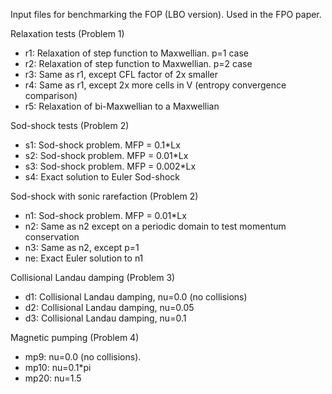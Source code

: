 Input files for benchmarking the FOP (LBO version). Used in the FPO
paper.

Relaxation tests (Problem 1)

- r1: Relaxation of step function to Maxwellian. p=1 case
- r2: Relaxation of step function to Maxwellian. p=2 case
- r3: Same as r1, except CFL factor of 2x smaller
- r4: Same as r1, except 2x more cells in V (entropy convergence comparison)
- r5: Relaxation of bi-Maxwellian to a Maxwellian

Sod-shock tests (Problem 2)

- s1: Sod-shock problem. MFP = 0.1*Lx
- s2: Sod-shock problem. MFP = 0.01*Lx
- s3: Sod-shock problem. MFP = 0.002*Lx
- s4: Exact solution to Euler Sod-shock

Sod-shock with sonic rarefaction (Problem 2)

- n1: Sod-shock problem. MFP = 0.01*Lx
- n2: Same as n2 except on a periodic domain to test momentum conservation
- n3: Same as n2, except p=1
- ne: Exact Euler solution to n1

Collisional Landau damping (Problem 3)

- d1: Collisional Landau damping, nu=0.0 (no collisions)
- d2: Collisional Landau damping, nu=0.05
- d3: Collisional Landau damping, nu=0.1

Magnetic pumping (Problem 4)

- mp9:  nu=0.0 (no collisions).
- mp10: nu=0.1*pi
- mp20: nu=1.5
